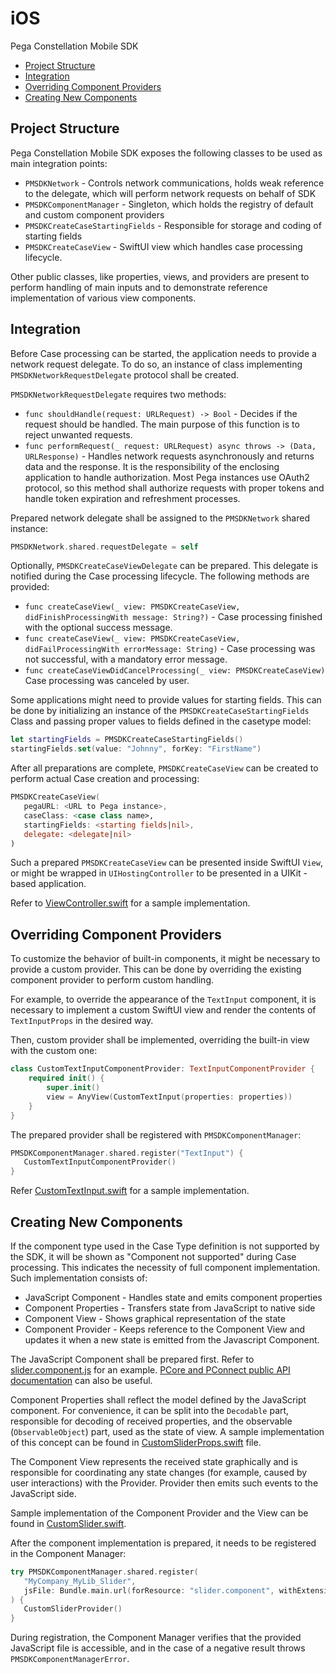 
iOS
=================

Pega Constellation Mobile SDK

- [Project Structure](#project-structure)
- [Integration](#integration)
- [Overriding Component Providers](#overriding-component-providers)
- [Creating New Components](#creating-new-components)

Project Structure
-----------------

Pega Constellation Mobile SDK exposes the following classes to be used as main integration points:

* `PMSDKNetwork` - Controls network communications, holds weak reference to the delegate, which will perform network requests on behalf of SDK
* `PMSDKComponentManager` - Singleton, which holds the registry of default and custom component providers
* `PMSDKCreateCaseStartingFields` - Responsible for storage and coding of starting fields
* `PMSDKCreateCaseView` - SwiftUI view which handles case processing lifecycle.

Other public classes, like properties, views, and providers are present to perform handling of main inputs and to demonstrate reference implementation of various view components.

Integration
-----------

Before Case processing can be started, the application needs to provide a network request delegate. To do so, an instance of class implementing `PMSDKNetworkRequestDelegate` protocol shall be created.

`PMSDKNetworkRequestDelegate` requires two methods:
* `func shouldHandle(request: URLRequest) -> Bool` - Decides if the request should be handled. The main purpose of this function is to reject unwanted requests.
* `func performRequest(_ request: URLRequest) async throws -> (Data, URLResponse)` - Handles network requests asynchronously and returns data and the response.
   It is the responsibility of the enclosing application to handle authorization. Most Pega instances use OAuth2 protocol, so this method shall authorize requests with proper tokens and handle token expiration and refreshment processes.

Prepared network delegate shall be assigned to the `PMSDKNetwork` shared instance:
```swift
PMSDKNetwork.shared.requestDelegate = self
```

Optionally, `PMSDKCreateCaseViewDelegate` can be prepared. This delegate is notified during the Case processing lifecycle. The following methods are provided:

* `func createCaseView(_ view: PMSDKCreateCaseView, didFinishProcessingWith message: String?)` - Case processing finished with the optional success message.
* `func createCaseView(_ view: PMSDKCreateCaseView, didFailProcessingWith errorMessage: String)` - Case processing was not successful, with a mandatory error message.
* `func createCaseViewDidCancelProcessing(_ view: PMSDKCreateCaseView)` Case processing was canceled by user.

Some applications might need to provide values for starting fields. This can be done by initializing an instance of the `PMSDKCreateCaseStartingFields` Class and passing proper values to fields defined in the casetype model:

```swift
let startingFields = PMSDKCreateCaseStartingFields()
startingFields.set(value: "Johnny", forKey: "FirstName")
``` 

After all preparations are complete, `PMSDKCreateCaseView` can be created to perform actual Case creation and processing:

```swift
PMSDKCreateCaseView(
   pegaURL: <URL to Pega instance>,
   caseClass: <case class name>,
   startingFields: <starting fields|nil>,
   delegate: <delegate|nil>
)
```

Such a prepared `PMSDKCreateCaseView` can be presented inside SwiftUI `View`, or might be wrapped in `UIHostingController` to be presented in a UIKit - based application.

Refer to [ViewController.swift](./SampleApp/SampleNativeSwiftApp/ViewController.swift) for a sample implementation.

Overriding Component Providers
------------------------------
 
To customize the behavior of built-in components, it might be necessary to provide a custom provider. This can be done by overriding the existing component provider to perform custom handling.

For example, to override the appearance of the `TextInput` component, it is necessary to implement a custom SwiftUI view and render the contents of `TextInputProps` in the desired way.

Then, custom provider shall be implemented, overriding the built-in view with the custom one:

```swift
class CustomTextInputComponentProvider: TextInputComponentProvider {
    required init() {
        super.init()
        view = AnyView(CustomTextInput(properties: properties))
    }
}
```

The prepared provider shall be registered with `PMSDKComponentManager`:

```swift
PMSDKComponentManager.shared.register("TextInput") {
   CustomTextInputComponentProvider()
}
```

Refer [CustomTextInput.swift](./SampleApp/SampleNativeSwiftApp/Components/CustomTextInput.swift) for a sample implementation.

Creating New Components
-----------------------

If the component type used in the Case Type definition is not supported by the SDK, it will be shown as "Component not supported" during Case processing. This indicates the necessity of full component implementation. Such implementation consists of:

* JavaScript Component - Handles state and emits component properties
* Component Properties - Transfers state from JavaScript to native side
* Component View - Shows graphical representation of the state
* Component Provider - Keeps reference to the Component View and updates it when a new state is emitted from the Javascript Component.

The JavaScript Component shall be prepared first. Refer to [slider.component.js](./SampleApp/SampleNativeSwiftApp/Components/Slider/slider.component.js) for an example. [PCore and PConnect public API documentation](https://docs.pega.com/bundle/pcore-pconnect/page/pcore-pconnect-public-apis/api/using-pcore-pconnect-public-apis.html) can also be useful.

Component Properties shall reflect the model defined by the JavaScript component. For convenience, it can be split into the `Decodable` part, responsible for decoding of received properties, and the observable (`ObservableObject`) part, used as the state of view. A sample implementation of this concept can be found in [CustomSliderProps.swift](./SampleApp/SampleNativeSwiftApp/Components/Slider/CustomSliderProps.swift) file.

The Component View represents the received state graphically and is responsible for coordinating any state changes (for example, caused by user interactions) with the Provider. Provider then emits such events to the JavaScript side.

Sample implementation of the Component Provider and the View can be found in [CustomSlider.swift](./SampleApp/SampleNativeSwiftApp/Components/Slider/CustomSlider.swift).

After the component implementation is prepared, it needs to be registered in the Component Manager:

```swift
try PMSDKComponentManager.shared.register(
   "MyCompany_MyLib_Slider",
   jsFile: Bundle.main.url(forResource: "slider.component", withExtension: "js")!
) {
   CustomSliderProvider()
}
``` 

During registration, the Component Manager verifies that the provided JavaScript file is accessible, and in the case of a negative result throws `PMSDKComponentManagerError`.
